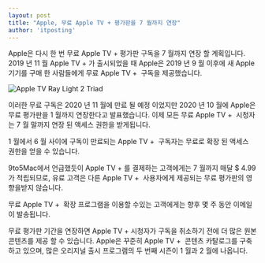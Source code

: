 ```yaml
---
layout: post
title: "Apple, 무료 Apple TV + 평가판을 7 월까지 연장"
author: 'itposting'
---
```



Apple은 다시 한 번 무료 Apple TV + 평가판 구독을 7 월까지 연장 할 계획입니다.
 2019 년 11 월 ‌Apple TV + ‌가 출시되었을 때 Apple은 2019 년 9 월 이후에 새 Apple 기기를 구매 한 사람들에게 무료 ‌Apple TV + ‌ 구독을 제공했습니다.

![Apple TV Ray Light 2 Triad](https://images.macrumors.com/t/HoHY3it2hETErNRux5oLv-b0jU4=/2500x0/filters:no_upscale():quality(90)/article-new/2020/12/Apple-TV-Ray-Light-2-Triad.jpg)

이러한 무료 구독은 2020 년 11 월에 만료 될 예정 이었지만 2020 년 10 월에 Apple은 무료 평가판을 1 월까지 연장한다고 발표했습니다.
 이제 모든 무료 ‌Apple TV + ‌ 시청자는 7 월 말까지 연장 된 액세스 권한을 받게됩니다.

‌1 월에서 6 월 사이에 구독이 만료되는 Apple TV + ‌ 구독자는 무료로 확장 된 액세스 권한을 얻을 수 있습니다.

9to5Mac에서 언급했듯이 ‌Apple TV + ‌를 결제하는 고객에게는 7 월까지 매달 $ 4.99가 적립되므로, 유료 고객은 다른 ‌Apple TV + ‌ 사용자에게 제공되는 무료 평가판의 영향을받지 않습니다.

무료 ‌Apple TV + ‌ 확장 프로그램을 이용할 수있는 고객에게는 향후 몇 주 동안 이메일이 발송됩니다.

무료 평가판 기간을 연장하면 Apple TV + 시청자가 구독을 취소하기 전에 더 많은 원본 콘텐츠를 제공 할 수 있습니다.
 Apple은 꾸준히 ‌Apple TV + ‌ 콘텐츠 카탈로그를 구축하고 있으며, 많은 오리지널 출시 프로그램의 두 번째 시즌이 1 월과 2 월에 나옵니다.
